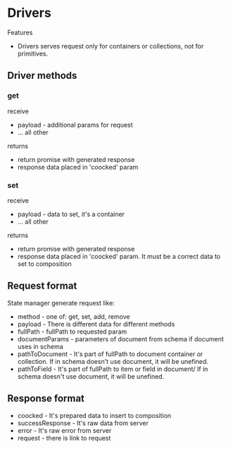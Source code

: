# Drivers

Features

* Drivers serves request only for containers or collections, not for primitives. 

## Driver methods

### get

receive

* payload - additional params for request
* ... all other

returns

* return promise with generated response
* response data placed in 'coocked' param

### set

receive

* payload - data to set, it's a container
* ... all other

returns

* return promise with generated response
* response data placed in 'coocked' param. It must be a correct data to set to composition


## Request format
State manager generate request like:

* method - one of: get, set, add, remove
* payload - There is different data for different methods
* fullPath - fullPath to requested param
* documentParams - parameters of document from schema if document uses in schema
* pathToDocument - It's part of fullPath to document container or collection.
                   If in schema doesn't use document, it will be unefined.
* pathToField - It's part of fullPath to item or field in document/
                If in schema doesn't use document, it will be unefined.

## Response format

* coocked - It's prepared data to insert to composition
* successResponse - It's raw data from server
* error - It's raw error from server
* request - there is link to request
